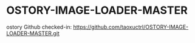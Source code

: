OSTORY-IMAGE-LOADER-MASTER
==========================

ostory
Github checked-in: https://github.com/taoxuctrl/OSTORY-IMAGE-LOADER-MASTER.git
